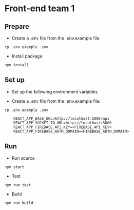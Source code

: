 # Front-end team 1

## Prepare

- Create a .env file from the .env.example file

```
cp .env.example .env
```

- Install package

```
npm install
```

## Set up

- Set up the following environment variables

- Create a .env file from the .env.example file:
```
cp .env.example .env
```

```
    REACT_APP_BASE_URL=http://localhost:5000/api
    REACT_APP_SOCKET_IO_URL=http://localhost:5000
    REACT_APP_FIREBASE_API_KEY=<FIREBASE_API_KEY>
    REACT_APP_FIREBASE_AUTH_DOMAIN=<FIREBASE_AUTH_DOMAIN>
```

## Run

- Run source

```
npm start
```

- Test

```
npm run test
```

- Build

```
npm run build
```
